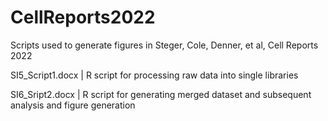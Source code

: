 # CellReports2022
Scripts used to generate figures in Steger, Cole, Denner, et al, Cell Reports 2022

SI5_Script1.docx | R script for processing raw data into single libraries

SI6_Sript2.docx | R script for generating merged dataset and subsequent analysis and figure generation 
